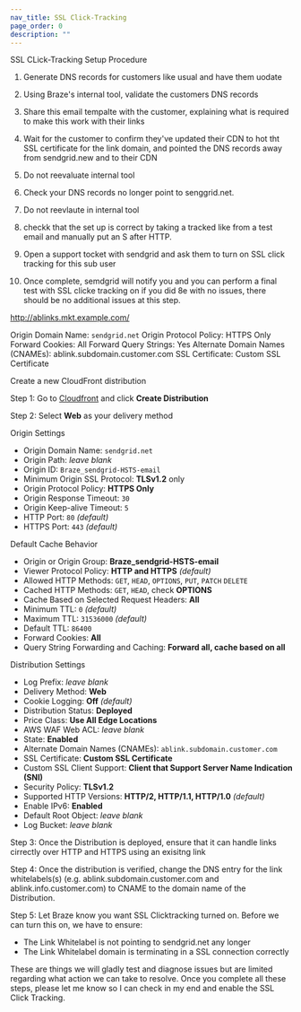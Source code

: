 ```yaml
---
nav_title: SSL Click-Tracking
page_order: 0
description: ""
---
```

SSL CLick-Tracking Setup Procedure

1. Generate DNS records for customers like usual and have them uodate

2. Using Braze's internal tool, validate the customers DNS records

3. Share this email tempalte with the customer, explaining what is required to make this work with their links

4. Wait for the customer to confirm they've updated their CDN to hot tht SSL certificate for the link domain, and pointed the DNS records away from sendgrid.new and to their CDN

5. Do not reevaluate internal tool

6. Check your DNS records no longer point to senggrid.net. 

7. Do not reevlaute in internal tool

8. checkk that the set up is correct by taking a tracked like from a test email and manually put an S after HTTP.

9. Open a support tocket with sendgrid and ask them to turn on SSL click tracking for this sub user

10. Once complete, semdgrid will notify you and you can perform a final test with SSL clicke tracking on if you did 8e with no issues, there should be no additional issues at this step.

http://ablinks.mkt.example.com/



Origin Domain Name: `sendgrid.net`
Origin Protocol Policy: HTTPS Only
Forward Cookies: All
Forward Query Strings: Yes
Alternate Domain Names (CNAMEs): ablink.subdomain.customer.com
SSL Certificate: Custom SSL Certificate

Create a new CloudFront distribution

Step 1: Go to [Cloudfront](https://console.aws.amazon.com/cloudfront/) and click __Create Distribution__

Step 2: Select __Web__ as your delivery method

Origin Settings
- Origin Domain Name: `sendgrid.net`
- Origin Path: *leave blank*
- Origin ID: `Braze_sendgrid-HSTS-email`
- Minimum Origin SSL Protocol: __TLSv1.2__ only
- Origin Protocol Policy: __HTTPS Only__
- Origin Response Timeout: `30`
- Origin Keep-alive Timeout: `5`
- HTTP Port: `80` *(default)*
- HTTPS Port: `443` *(default)*

Default Cache Behavior
- Origin or Origin Group: __Braze_sendgrid-HSTS-email__
- Viewer Protocol Policy: __HTTP and HTTPS__ *(default)*
- Allowed HTTP Methods: `GET`, `HEAD`, `OPTIONS`, `PUT`, `PATCH` `DELETE`
- Cached HTTP Methods: `GET`, `HEAD`, check __OPTIONS__
- Cache Based on Selected Request Headers: __All__
- Minimum TTL: `0` *(default)*
- Maximum TTL: `31536000` *(default)*
- Default TTL: `86400`
- Forward Cookies: __All__
- Query String Forwarding and Caching: __Forward all, cache based on all__

Distribution Settings

- Log Prefix: *leave blank*
- Delivery Method: __Web__
- Cookie Logging: __Off__ *(default)*
- Distribution Status: __Deployed__
- Price Class: __Use All Edge Locations__
- AWS WAF Web ACL: *leave blank*
- State: __Enabled__
- Alternate Domain Names (CNAMEs): `ablink.subdomain.customer.com`
- SSL Certificate: __Custom SSL Certificate__
- Custom SSL Client Support: __Client that Support Server Name Indication (SNI)__
- Security Policy: __TLSv1.2__
- Supported HTTP Versions: __HTTP/2, HTTP/1.1, HTTP/1.0__ *(default)*
- Enable IPv6: __Enabled__
- Default Root Object: *leave blank*
- Log Bucket: *leave blank*

Step 3: Once the Distribution is deployed, ensure that it can handle links cirrectly over HTTP and HTTPS using an exisitng link

Step 4: Once the distribution is verified, change the DNS entry for the link whitelabels(s) (e.g. ablink.subdomain.customer.com and ablink.info.customer.com) to CNAME to the domain name of the Distribution.

Step 5: Let Braze know you want SSL Clicktracking turned on. Before we can turn this on, we have to ensure:
- The Link Whitelabel is not pointing to sendgrid.net any longer
- The Link Whitelabel domain is terminating in a SSL connection correctly

These are things we will gladly test and diagnose issues but are limited regarding what action we can take to resolve. Once you complete all these steps, please let me know so I can check in my end and enable the SSL Click Tracking.

















